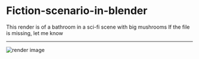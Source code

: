 # Fiction-scenario-in-blender
This render is of a bathroom in a sci-fi scene with big mushrooms
If the file is missing, let me know

<hr>

![render image](https://github.com/DoutorSolo/Fiction-scenario-in-blender/blob/main/Cagada4.png?raw=true)
